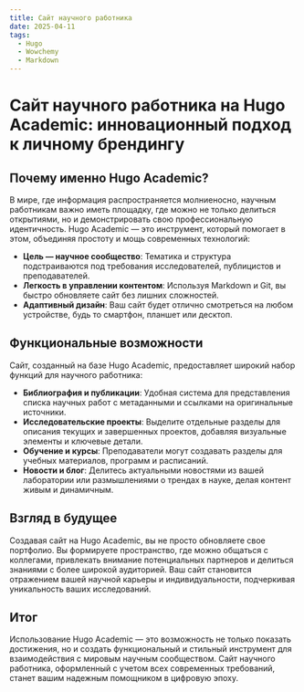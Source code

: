 ```yaml
---
title: Сайт научного работника
date: 2025-04-11
tags:
  - Hugo
  - Wowchemy
  - Markdown
---
```


# Сайт научного работника на Hugo Academic: инновационный подход к личному брендингу

## Почему именно Hugo Academic?

В мире, где информация распространяется молниеносно, научным работникам важно иметь площадку, где можно не только делиться открытиями, но и демонстрировать свою профессиональную идентичность. Hugo Academic — это инструмент, который помогает в этом, объединяя простоту и мощь современных технологий:

- **Цель — научное сообщество**: Тематика и структура подстраиваются под требования исследователей, публицистов и преподавателей.
- **Легкость в управлении контентом**: Используя Markdown и Git, вы быстро обновляете сайт без лишних сложностей.
- **Адаптивный дизайн**: Ваш сайт будет отлично смотреться на любом устройстве, будь то смартфон, планшет или десктоп.

## Функциональные возможности

Сайт, созданный на базе Hugo Academic, предоставляет широкий набор функций для научного работника:

- **Библиография и публикации**: Удобная система для представления списка научных работ с метаданными и ссылками на оригинальные источники.
- **Исследовательские проекты**: Выделите отдельные разделы для описания текущих и завершенных проектов, добавляя визуальные элементы и ключевые детали.
- **Обучение и курсы**: Преподаватели могут создавать разделы для учебных материалов, программ и расписаний.
- **Новости и блог**: Делитесь актуальными новостями из вашей лаборатории или размышлениями о трендах в науке, делая контент живым и динамичным.

## Взгляд в будущее

Создавая сайт на Hugo Academic, вы не просто обновляете свое портфолио. Вы формируете пространство, где можно общаться с коллегами, привлекать внимание потенциальных партнеров и делиться знаниями с более широкой аудиторией. Ваш сайт становится отражением вашей научной карьеры и индивидуальности, подчеркивая уникальность ваших исследований.

## Итог

Использование Hugo Academic — это возможность не только показать достижения, но и создать функциональный и стильный инструмент для взаимодействия с мировым научным сообществом. Сайт научного работника, оформленный с учетом всех современных требований, станет вашим надежным помощником в цифровую эпоху.

